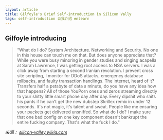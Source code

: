 ```yaml
---
layout: article
title: Gilfoyle's Brief Self-introduction in Silicon Vally 
tags: self-introduction 自我介绍 enlearn
---
```


## Gilfoyle introducing

> "What do I do? System Architecture. Networking and Security. No one in this house can touch me on that. But does anyone appreciate that? While you were busy minoring in gender studies and singing acapella at Sarah Lawrence, I was getting root access to NSA servers. I was a click away from starting a second Iranian revolution. I prevent cross site scripting, I monitor for DDoS attacks, emergency database rollbacks, and faulty transaction handlings. The internet, heard of it? Transfers half a petabyte of data a minute, do you have any idea how that happens? All of those YouPorn ones and zeros streaming directly to your shitty little smart phone day after day. Every dipshit who shits his pants if he can't get the new dubstep Skrillex remix in under 12 seconds. It's not magic, it's talent and sweat. People like me ensuring your packets get delivered unsniffed. So what do I do? I make sure that one bad config on one key component doesn't bankrupt the entire fucking company. That's what the fuck I do."

_来源： [silicon-valley.wikia.com](http://silicon-valley.wikia.com/wiki/Bertram_Gilfoyle)_
